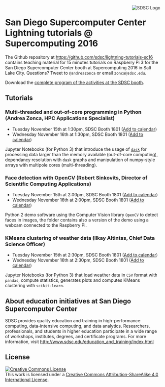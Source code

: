 <img src="http://www.sdsc.edu/assets/images/logos/SDSClogo-plusname-red.jpg" style="float:right;" alt="SDSC Logo">

# San Diego Supercomputer Center Lightning tutorials @ Supercomputing 2016

The Github repository at <https://github.com/sdsc/lightning-tutorials-sc16> contains teaching material for 15 minutes tutorials on Raspberry Pi 3 for the San Diego Supercomputer Center booth at Supercomputing 2016 in Salt Lake City.
Questions? Tweet to `@andreazonca` or email `zonca@sdsc.edu`.

Download the [complete program of the activities at the SDSC booth](https://sdsc.github.io/lightning-tutorials-sc16/SC16_SDSC_Gazette.pdf).

## Tutorials

### Multi-threaded and out-of-core programming in Python (Andrea Zonca, HPC Applications Specialist)

* Tuesday November 15th at 1:30pm, SDSC Booth 1801 ([Add to calendar](https://sdsc.github.io/lightning-tutorials-sc16/ics/zonca_wed.ics))
* Wednesday November 16th at 1:30pm, SDSC Booth 1801 ([Add to calendar](https://sdsc.github.io/lightning-tutorials-sc16/ics/zonca_thu.ics))

Jupyter Notebooks (for Python 3) that introduce the usage of [`dask`](http://dask.pydata.org) for processing
data larger than the memory available (out-of-core computing), dependancy resolution with `dask` graphs and
manipulation of numpy-style arrays with multipole cores (multi-threading).

### Face detection with OpenCV (Robert Sinkovits, Director of Scientific Computing Applications)

* Tuesday November 15th at 2:00pm, SDSC Booth 1801 ([Add to calendar](https://sdsc.github.io/lightning-tutorials-sc16/ics/sinkovits_wed.ics))
* Wednesday November 16th at 2:00pm, SDSC Booth 1801 ([Add to calendar](https://sdsc.github.io/lightning-tutorials-sc16/ics/sinkovits_thu.ics))

Python 2 demo software using the Computer Vision library `OpenCV` to detect faces in images, the folder contains
also a version of the demo using a webcam connected to the Raspberry Pi.

### KMeans clustering of weather data (Ilkay Altintas, Chief Data Science Officer)

* Tuesday November 15th at 2:30pm, SDSC Booth 1801 ([Add to calendar](https://sdsc.github.io/lightning-tutorials-sc16/ics/altintas_wed.ics))
* Wednesday November 16th at 2:30pm, SDSC Booth 1801 ([Add to calendar](https://sdsc.github.io/lightning-tutorials-sc16/ics/altintas_thu.ics))

Jupyter Notebooks (for Python 3) that load weather data in `CSV` format with `pandas`, compute statistics, generates plots and computes KMeans clustering with `scikit-learn`.

## About education initiatives at San Diego Supercomputer Center

SDSC provides quality education and training in high-performance computing, data-intensive computing, and data analytics. Researchers, professionals, and students in higher education participate in a wide range of workshops, institutes, degrees, and certificate programs. For more information, visit http://www.sdsc.edu/education_and_training/index.html

## License

<a rel="license" href="http://creativecommons.org/licenses/by-sa/4.0/"><img alt="Creative Commons License" style="border-width:0" src="https://i.creativecommons.org/l/by-sa/4.0/88x31.png" /></a><br />This work is licensed under a <a rel="license" href="http://creativecommons.org/licenses/by-sa/4.0/">Creative Commons Attribution-ShareAlike 4.0 International License</a>.
